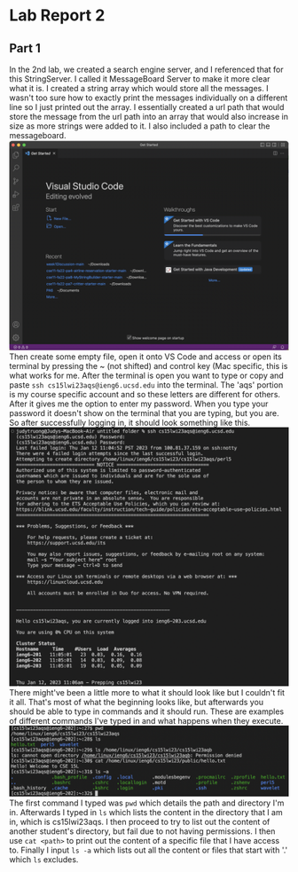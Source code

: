 # Lab Report 2
## Part 1
In the 2nd lab, we created a search engine server, and I referenced that for this StringServer. I called it MessageBoard Server to make it more clear what it is. I created a string array which would store all the messages. I wasn't too sure how to exactly print the messages individually on a different line so I just printed out the array. I essentially created a url path that would store the message from the url path into an array that would also increase in size as more strings were added to it. I also included a path to clear the messageboard.
![Image](OpeningVSCode.png)
Then create some empty file, open it onto VS Code and access or open its terminal by pressing the ~ (not shifted) and control key (Mac specific, this is what works for me. After the terminal is open you want to type or copy and paste `ssh cs15lwi23aqs@ieng6.ucsd.edu` into the terminal. The 'aqs' portion is my course specific account and so these letters are different for others. After it gives me the option to enter my password. When you type your password it doesn't show on the terminal that you are typing, but you are. So after successfully logging in, it should look something like this.
![Image](LogInToieng6.png)
There might've been a little more to what it should look like but I couldn't fit it all. That's most of what the beginning looks like, but afterwards you should be able to type in commands and it should run. These are examples of different commands I've typed in and what happens when they execute.
![Image](TestCmds.png)
The first command I typed was `pwd` which details the path and directory I'm in. Afterwards I typed in `ls` which lists the content in the directory that I am in, which is cs15lwi23aqs. I then proceed to try to list out the content of another student's directory, but fail due to not having permissions. I then use `cat <path>` to print out the content of a specific file that I have access to. Finally I input `ls -a` which lists out all the content or files that start with '.' which `ls` excludes.

